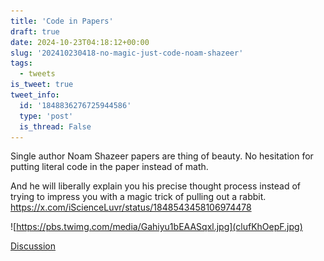 ```yaml
---
title: 'Code in Papers'
draft: true
date: 2024-10-23T04:18:12+00:00
slug: '202410230418-no-magic-just-code-noam-shazeer'
tags:
  - tweets
is_tweet: true
tweet_info:
  id: '1848836276725944586'
  type: 'post'
  is_thread: False
---
```




Single author Noam Shazeer papers are thing of beauty. No hesitation for putting literal code in the paper instead of math.

And he will liberally explain you his precise thought process instead of trying to impress you with a magic trick of pulling out a rabbit. <https://x.com/iScienceLuvr/status/1848543458106974478>

![https://pbs.twimg.com/media/Gahiyu1bEAASqxl.jpg](clufKhOepF.jpg)

[Discussion](https://x.com/sytelus/status/1848836276725944586)
